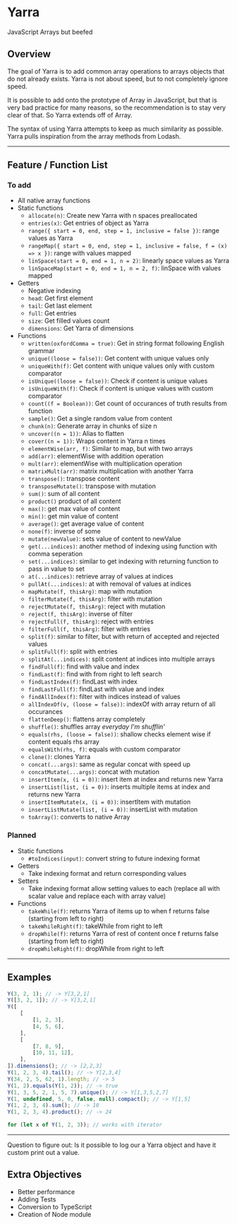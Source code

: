 # Yarra

JavaScript Arrays but beefed

## Overview

The goal of Yarra is to add common array operations to arrays objects that do not already exists. Yarra is not about speed, but to not completely ignore speed.

It is possible to add onto the prototype of Array in JavaScript, but that is very bad practice for many reasons, so the recommendation is to stay very clear of that. So Yarra extends off of Array.

The syntax of using Yarra attempts to keep as much similarity as possible. Yarra pulls inspiration from the array methods from Lodash.

---

## Feature / Function List
### To add
* All native array functions
* Static functions
    * `allocate(n)`: Create new Yarra with n spaces preallocated
    * `entries(x)`: Get entries of object as Yarra
    * `range({ start = 0, end, step = 1, inclusive = false })`: range values as Yarra
    * `rangeMap({ start = 0, end, step = 1, inclusive = false, f = (x) => x })`: range with values mapped
    * `linSpace(start = 0, end = 1, n = 2)`: linearly space values as Yarra
    * `linSpaceMap(start = 0, end = 1, n = 2, f)`: linSpace with values mapped
* Getters
    * Negative indexing
    * `head`: Get first element
    * `tail`: Get last element
    * `full`: Get entries
    * `size`: Get filled values count
    * `dimensions`: Get Yarra of dimensions
* Functions
    * `written(oxfordComma = true)`: Get in string format following English grammar
    * `unique((loose = false))`: Get content with unique values only
    * `uniqueWith(f)`: Get content with unique values only with custom comparator
    * `isUnique((loose = false))`: Check if content is unique values
    * `isUniqueWith(f)`: Check if content is unique values with custom comparator
    * `count((f = Boolean))`: Get count of occurances of truth results from function
    * `sample()`: Get a single random value from content
    * `chunk(n)`: Generate array in chunks of size n
    * `uncover((n = 1))`: Alias to flatten
    * `cover((n = 1))`: Wraps content in Yarra n times
    * `elementWise(arr, f)`: Similar to map, but with two arrays
    * `add(arr)`: elementWise with addition operation
    * `mult(arr)`: elementWise with multiplication operation
    * `matrixMult(arr)`: matrix multiplication with another Yarra
    * `transpose()`: transpose content
    * `transposeMutate()`: transpose with mutation
    * `sum()`: sum of all content
    * `product()` product of all content
    * `max()`: get max value of content
    * `min()`: get min value of content
    * `average()`: get average value of content
    * `none(f)`: inverse of some
    * `mutate(newValue)`: sets value of content to newValue
    * `get(...indices)`: another method of indexing using function with comma seperation
    * `set(...indices)`: similar to get indexing with returning function to pass in value to set
    * `at(...indices)`: retrieve array of values at indices
    * `pullAt(...indices)`: at with removal of values at indices
    * `mapMutate(f, thisArg)`: map with mutation
    * `filterMutate(f, thisArg)`: filter with mutation
    * `rejectMutate(f, thisArg)`: reject with mutation
    * `reject(f, thisArg)`: inverse of filter
    * `rejectFull(f, thisArg)`: reject with entries
    * `filterFull(f, thisArg)`: filter with entries
    * `split(f)`: similar to filter, but with return of accepted and rejected values
    * `splitFull(f)`: split with entries
    * `splitAt(...indices)`: split content at indices into multiple arrays
    * `findFull(f)`: find with value and index
    * `findLast(f)`: find with from right to left search
    * `findLastIndex(f)`: findLast with index
    * `findLastFull(f)`: findLast with value and index
    * `findAllIndex(f)`: filter with indices instead of values
    * `allIndexOf(v, (loose = false))`: indexOf with array return of all occurances
    * `flattenDeep()`: flattens array completely
    * `shuffle()`: shuffles array *everyday I'm shufflin'*
    * `equals(rhs, (loose = false))`: shallow checks element wise if content equals rhs array
    * `equalsWith(rhs, f)`: equals with custom comparator
    * `clone()`: clones Yarra
    * `concat(...args)`: same as regular concat with speed up
    * `concatMutate(...args)`: concat with mutation
    * `insertItem(x, (i = 0))`: insert item at index and returns new Yarra
    * `insertList(list, (i = 0))`: inserts multiple items at index and returns new Yarra
    * `insertItemMutate(x, (i = 0))`: insertItem with mutation
    * `insertListMutate(list, (i = 0))`: insertList with mutation
    * `toArray()`: converts to native Array
### Planned
* Static functions
    * `#toIndices(input)`: convert string to future indexing format
* Getters
    * Take indexing format and return corresponding values
* Setters
    * Take indexing format allow setting values to each (replace all with scalar value and replace each with array value) 
* Functions
    * `takeWhile(f)`: returns Yarra of items up to when f returns false (starting from left to right)
    * `takeWhileRight(f)`: takeWhile from right to left
    * `dropWhile(f)`: returns Yarra of rest of content once f returns false (starting from left to right)
    * `dropWhileRight(f)`: dropWhile from right to left

---

## Examples

```javascript
Y(3, 2, 1); // -> Y[3,2,1]
Y([3, 2, 1]); // -> Y[3,2,1]
Y([
    [
        [1, 2, 3],
        [4, 5, 6],
    ],
    [
        [7, 8, 9],
        [10, 11, 12],
    ],
]).dimensions(); // -> [2,2,3]
Y(1, 2, 3, 4).tail(); // -> Y[2,3,4]
Y(34, 2, 5, 62, 1).length; // -> 5
Y(1, 2).equals(Y(1, 2)); // -> true
Y(1, 3, 5, 2, 1, 5, 7).unique(); // -> Y[1,3,5,2,7]
Y(1, undefined, 5, 0, false, null).compact(); // -> Y[1,5]
Y(1, 2, 3, 4).sum(); // -> 10
Y(1, 2, 3, 4).product(); // -> 24

for (let x of Y(1, 2, 3)); // works with iterator
```

---

Question to figure out: Is it possible to log our a Yarra object and have it custom print out a value.

## Extra Objectives

-   Better performance
-   Adding Tests
-   Conversion to TypeScript
-   Creation of Node module
